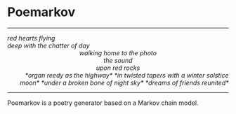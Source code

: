 # Poemarkov
-----------

<em style="display: block; text-align: left">
red hearts flying<br />
deep with the chatter of day
</em>

<em style="display: block; text-align: center">
walking home to the photo<br />
the sound<br />
upon red rocks
</em>

<em style="display: block; text-align: right">
*organ reedy as the highway*  
*in twisted tapers with a winter solstice moon*  
*under a broken bone of night sky*  
*dreams of friends reunited*
</em>

-----

Poemarkov is a poetry generator based on a Markov chain model.
